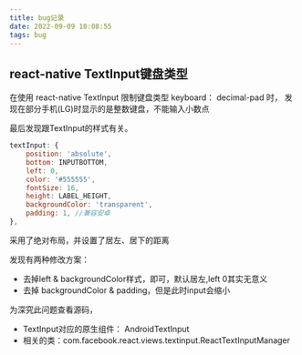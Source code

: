 ```yaml
---
title: bug记录
date: 2022-09-09 10:08:55
tags: bug
---
```



## react-native TextInput键盘类型


在使用 react-native TextInput 限制键盘类型 keyboard： decimal-pad 时，
发现在部分手机(LG)时显示的是整数键盘，不能输入小数点


最后发现跟TextInput的样式有关。

```javascript
textInput: {
    position: 'absolute',
    bottom: INPUTBOTTOM,
    left: 0,
    color: '#555555',
    fontSize: 16,
    height: LABEL_HEIGHT,
    backgroundColor: 'transparent',
    padding: 1, //兼容安卓
},
```

采用了绝对布局，并设置了居左、居下的距离


发现有两种修改方案：
* 去掉left & backgroundColor样式，即可，默认居左,left 0其实无意义
* 去掉 backgroundColor & padding，但是此时input会缩小


为深究此问题查看源码，
* TextInput对应的原生组件： AndroidTextInput
* 相关的类：com.facebook.react.views.textinput.ReactTextInputManager


